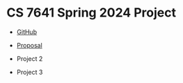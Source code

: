 # CS 7641 Spring 2024 Project
- [GitHub](https://github.gatech.edu/oupadhyay3/7641-project)


- [Proposal](README.md)
- Project 2
- Project 3

